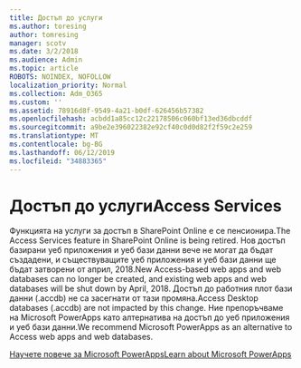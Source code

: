 ```yaml
---
title: Достъп до услуги
ms.author: toresing
author: tomresing
manager: scotv
ms.date: 3/2/2018
ms.audience: Admin
ms.topic: article
ROBOTS: NOINDEX, NOFOLLOW
localization_priority: Normal
ms.collection: Adm_O365
ms.custom: ''
ms.assetid: 78916d8f-9549-4a21-b0df-626456b57382
ms.openlocfilehash: acbdd1a85cc12c22178506c060bf13ed36dbcddf
ms.sourcegitcommit: a9be2e396022382e92cf40c0d0d82f2f59c2e259
ms.translationtype: MT
ms.contentlocale: bg-BG
ms.lasthandoff: 06/12/2019
ms.locfileid: "34883365"
---
```

# <a name="access-services"></a><span data-ttu-id="07875-102">Достъп до услуги</span><span class="sxs-lookup"><span data-stu-id="07875-102">Access Services</span></span>

<span data-ttu-id="07875-103">Функцията на услуги за достъп в SharePoint Online е се пенсионира.</span><span class="sxs-lookup"><span data-stu-id="07875-103">The Access Services feature in SharePoint Online is being retired.</span></span> <span data-ttu-id="07875-104">Нов достъп базирани уеб приложения и уеб бази данни вече не могат да бъдат създадени, и съществуващите уеб приложения и уеб бази данни ще бъдат затворени от април, 2018.</span><span class="sxs-lookup"><span data-stu-id="07875-104">New Access-based web apps and web databases can no longer be created, and existing web apps and web databases will be shut down by April, 2018.</span></span> <span data-ttu-id="07875-105">Достъп до работния плот бази данни (.accdb) не са засегнати от тази промяна.</span><span class="sxs-lookup"><span data-stu-id="07875-105">Access Desktop databases (.accdb) are not impacted by this change.</span></span> <span data-ttu-id="07875-106">Ние препоръчваме на Microsoft PowerApps като алтернатива на достъп до уеб приложения и уеб бази данни.</span><span class="sxs-lookup"><span data-stu-id="07875-106">We recommend Microsoft PowerApps as an alternative to Access web apps and web databases.</span></span> 
  
[<span data-ttu-id="07875-107">Научете повече за Microsoft PowerApps</span><span class="sxs-lookup"><span data-stu-id="07875-107">Learn about Microsoft PowerApps</span></span>](https://powerapps.microsoft.com/)
  